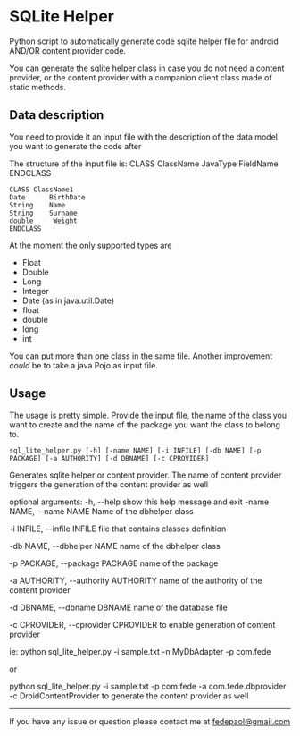 SQLite Helper
=========

Python script to automatically generate code sqlite helper file for android AND/OR content provider code.

You can generate the sqlite helper class in case you do not need a content provider, or the content provider with a companion client class made of static methods.


Data description
-

You need to provide it an input file with the description of the data model you want to generate the code after

The structure of the input file is:
    CLASS ClassName
    JavaType        FieldName
    ENDCLASS

    CLASS ClassName1
    Date      BirthDate
    String    Name
    String    Surname
    double     Weight
    ENDCLASS


At the moment the only supported types are 
* Float
* Double
* Long
* Integer 
* Date (as in java.util.Date)
* float
* double
* long
* int

You can put more than one class in the same file.
Another improvement _could_ be to take a java Pojo as input file.

Usage
-

The usage is pretty simple. Provide the input file, the name of the class you want to create and the name of the package you want the class to belong to.


    sql_lite_helper.py [-h] [-name NAME] [-i INFILE] [-db NAME] [-p PACKAGE] [-a AUTHORITY] [-d DBNAME] [-c CPROVIDER]

Generates sqlite helper or content provider. The name of content provider
triggers the generation of the content provider as well

optional arguments:
  -h, --help            show this help message and exit
  -name NAME, --name NAME
                        Name of the dbhelper class
                        
  -i INFILE, --infile INFILE
                        file that contains classes definition
                        
  -db NAME, --dbhelper NAME
                        name of the dbhelper class
                        
  -p PACKAGE, --package PACKAGE
                        name of the package
                        
  -a AUTHORITY, --authority AUTHORITY
                        name of the authority of the content provider
                        
  -d DBNAME, --dbname DBNAME
                        name of the database file
                        
  -c CPROVIDER, --cprovider CPROVIDER
                        to enable generation of content provider


ie:
python sql_lite_helper.py -i sample.txt -n MyDbAdapter -p com.fede

or

python sql_lite_helper.py -i sample.txt -p com.fede -a com.fede.dbprovider -c DroidContentProvider
to generate the content provider as well

----


If you have any issue or question  please contact me at fedepaol@gmail.com


